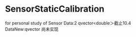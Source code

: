 # SensorStaticCalibration
for personal study of Sensor
Data:2 qvector<double＞截止10.4
DataNew:qvector<qpointf> 尚未实现
